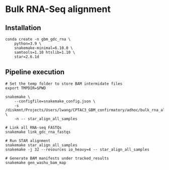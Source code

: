 # Bulk RNA-Seq alignment


## Installation

    conda create -n gbm_gdc_rna \
        python=3.9 \
        snakemake-minimal=6.10.0 \
        samtools=1.10 htslib=1.10 \
        star=2.6.1d



## Pipeline execution

    # Set the temp folder to store BAM intermidate files
    export TMPDIR=$PWD

    snakemake \
        --configfile=snakemake_config.json \
        -s /diskmnt/Projects/Users/lwang/CPTAC3_GBM_confirmatory/adhoc/bulk_rna_alignment/Snakefile \
        -n -- star_align_all_samples

    # Link all RNA-seq FASTQs
    snakemake link_gdc_rna_fastqs

    # Run STAR alignment
    snakemake star_align_all_samples
    snakemake -j 32 --resources io_heavy=4 -- star_align_all_samples

    # Generate BAM manifests under tracked_results
    snakemake gen_washu_bam_map
